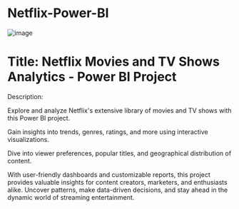 # Netflix-Power-BI

![image](https://github.com/Devikalahari03/Netflix-Power-BI/assets/157952673/c068d7d9-88a8-46ca-beb9-7e2af9aa1485)

# Title: Netflix Movies and TV Shows Analytics - Power BI Project

Description:

Explore and analyze Netflix's extensive library of movies and TV shows with this Power BI project.

Gain insights into trends, genres, ratings, and more using interactive visualizations.

Dive into viewer preferences, popular titles, and geographical distribution of content.

With user-friendly dashboards and customizable reports, this project provides valuable insights for content creators, marketers, and enthusiasts alike. Uncover patterns, make data-driven decisions, and stay ahead in the dynamic world of streaming entertainment.
